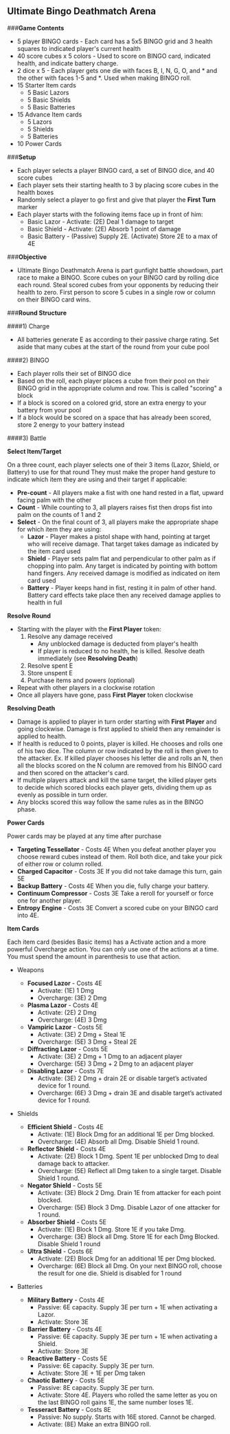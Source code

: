 ## **Ultimate Bingo Deathmatch Arena**

###**Game Contents**
* 5 player BINGO cards - Each card has a 5x5 BINGO grid and 3 health squares to indicated player's current health
* 40 score cubes x 5 colors - Used to score on BINGO card, indicated health, and indicate battery charge.
* 2 dice x 5 - Each player gets one die with faces B, I, N, G, O, and * and the other with faces 1-5 and *. Used when making BINGO roll.
* 15 Starter Item cards
  * 5 Basic Lazors
  * 5 Basic Shields
  * 5 Basic Batteries
* 15 Advance Item cards
  * 5 Lazors
  * 5 Shields
  * 5 Batteries
* 10 Power Cards

###**Setup**
* Each player selects a player BINGO card, a set of BINGO dice, and 40 score cubes
* Each player sets their starting health to 3 by placing score cubes in the health boxes
* Randomly select a player to go first and give that player the **First Turn** marker
* Each player starts with the following items face up in front of him:
  * Basic Lazor - Activate: (2E) Deal 1 damage to target
  * Basic Shield - Activate: (2E) Absorb 1 point of damage
  * Basic Battery - (Passive) Supply 2E. (Activate) Store 2E to a max of 4E

###**Objective**
* Ultimate Bingo Deathmatch Arena is part gunfight battle showdown, part race to make a BINGO. Score cubes on your BINGO card by rolling dice each round. Steal scored cubes from your opponents by reducing their health to zero. First person to score 5 cubes in a single row or column on their BINGO card wins.

###**Round Structure**

####1) Charge
* All batteries generate E as according to their passive charge rating. Set aside that many cubes at the start of the round from your cube pool

####2) BINGO
* Each player rolls their set of BINGO dice
* Based on the roll, each player places a cube from their pool on their BINGO grid in the appropriate column and row. This is called "scoring" a block
* If a block is scored on a colored grid, store an extra energy to your battery from your pool
* If a block would be scored on a space that has already been scored, store 2 energy to your battery instead

####3) Battle

**Select Item/Target**

On a three count, each player selects one of their 3 items (Lazor, Shield, or Battery) to use for that round
They must make the proper hand gesture to indicate which item they are using and their target if applicable:

* **Pre-count** - All players make a fist with one hand rested in a flat, upward facing palm with the other
* **Count** - While counting to 3, all players raises fist then drops fist into palm on the counts of 1 and 2
* **Select** - On the final count of 3, all players make the appropriate shape for which item they are using:
  * **Lazor** - Player makes a pistol shape with hand, pointing at target who will receive damage. That target takes damage as indicated by the item card used
  * **Shield** - Player sets palm flat and perpendicular to other palm as if chopping into palm. Any target is indicated by pointing with bottom hand fingers. Any received damage is modified as indicated on item card used
  * **Battery** - Player keeps hand in fist, resting it in palm of other hand. Battery card effects take place then any received damage applies to health in full

**Resolve Round**

* Starting with the player with the **First Player** token:
     1. Resolve any damage received
         * Any unblocked damage is deducted from player's health
         * If player is reduced to no health, he is killed. Resolve death immediately (see **Resolving Death**)
     2. Resolve spent E
     3. Store unspent E
     4. Purchase items and powers (optional)
* Repeat with other players in a clockwise rotation
* Once all players have gone, pass **First Player** token clockwise

**Resolving Death** 

* Damage is applied to player in turn order starting with **First Player** and going clockwise. Damage is first applied to shield then any remainder is applied to health.
* If health is reduced to 0 points, player is killed. He chooses and rolls one of his two dice. The column or row indicated by the roll is then given to the attacker. Ex. If killed player chooses his letter die and rolls an N, then all the blocks scored on the N column are removed from his BINGO card and then scored on the attacker's card. 
* If multiple players attack and kill the same target, the killed player gets to decide which scored blocks each player gets, dividing them up as evenly as possible in turn order.
* Any blocks scored this way follow the same rules as in the BINGO phase.

**Power Cards**

Power cards may be played at any time after purchase

* **Targeting Tessellator** - Costs 4E
When you defeat another player you choose reward cubes instead of them. Roll both dice, and take your pick of either row or column rolled.
* **Charged Capacitor** - Costs 3E
If you did not take damage this turn, gain 5E
* **Backup Battery** - Costs 4E
When you die, fully charge your battery.
* **Continuum Compressor** - Costs 3E
Take a reroll for yourself or force one for another player.
* **Entropy Engine** - Costs 3E
Convert a scored cube on your BINGO card into 4E.

**Item Cards**

Each item card (besides Basic items) has a Activate action and a more powerful Overcharge action. You can only use one of the actions at a time. You must spend the amount in parenthesis to use that action.

* Weapons
  * **Focused Lazor** - Costs 4E
     * Activate: (1E) 1 Dmg
     * Overcharge: (3E) 2 Dmg
  * **Plasma Lazor** - Costs 4E
     * Activate: (2E) 2 Dmg
     * Overcharge: (4E) 3 Dmg
  * **Vampiric Lazor** - Costs 5E
     * Activate: (3E) 2 Dmg + Steal 1E 
     * Overcharge: (5E) 3 Dmg + Steal 2E
  * **Diffracting Lazor** - Costs 5E
     * Activate: (3E) 2 Dmg + 1 Dmg to an adjacent player
     * Overcharge: (5E) 3 Dmg + 2 Dmg to an adjacent player
  * **Disabling Lazor** - Costs 7E
     * Activate: (3E) 2 Dmg + drain 2E or disable target’s activated device for 1 round. 
     * Overcharge: (6E) 3 Dmg + drain 3E and disable target’s activated device for 1 round.

* Shields
  * **Efficient Shield** - Costs 4E
     * Activate: (1E) Block Dmg for an additional 1E per Dmg blocked.
     * Overcharge: (4E) Absorb all Dmg. Disable Shield 1 round.
  * **Reflector Shield** - Costs 4E
     * Activate: (2E) Block 1 Dmg. Spent 1E per unblocked Dmg to deal damage back to attacker.
     * Overcharge: (5E) Reflect all Dmg taken to a single target. Disable Shield 1 round.
  * **Negator Shield** - Costs 5E
     * Activate: (3E) Block 2 Dmg. Drain 1E from attacker for each point blocked.
     * Overcharge: (5E) Block 3 Dmg. Disable Lazor of one attacker for 1 round.
  * **Absorber Shield** - Costs 5E
     * Activate: (1E) Block 1 Dmg. Store 1E if you take Dmg.
     * Overcharge: (3E) Block all Dmg. Store 1E for each Dmg Blocked. Disable Shield 1 round
  * **Ultra Shield** - Costs 6E
     * Activate: (2E) Block Dmg for an additional 1E per Dmg blocked.
     * Overcharge: (6E) Block all Dmg. On your next BINGO roll, choose the result for one die. Shield is disabled for 1 round

* Batteries
  * **Military Battery** - Costs 4E
     * Passive: 6E capacity. Supply 3E per turn + 1E when activating a Lazor.
     * Activate: Store 3E
  * **Barrier Battery** - Costs 4E
     * Passive: 6E capacity. Supply 3E per turn + 1E when activating a Shield.
     * Activate: Store 3E
  * **Reactive Battery** - Costs 5E
     * Passive: 6E capacity.  Supply 3E per turn.
     * Activate: Store 3E + 1E per Dmg taken
  * **Chaotic Battery** - Costs 5E
     * Passive: 8E capacity.  Supply 3E per turn.
     * Activate: Store 4E. Players who rolled the same letter as you on the last BINGO roll gains 1E, the same number loses 1E.
  * **Tesseract Battery** - Costs 8E
     * Passive: No supply. Starts with 16E stored. Cannot be charged.
     * Activate: (8E) Make an extra BINGO roll.
